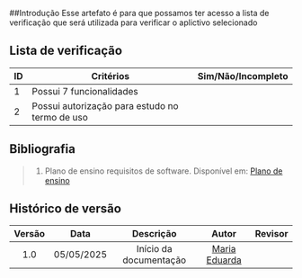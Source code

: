 ##Introdução
Esse artefato é para que possamos ter acesso a lista de verificação que será utilizada para verificar o aplictivo selecionado

## Lista de verificação

|ID| Critérios                             | Sim/Não/Incompleto        | 
| ---------------------------------------------- | --------------------- |--------------------- |
|1| Possui 7 funcionalidades||
|2| Possui autorização para estudo no termo de uso||

## Bibliografia

> 1. Plano de ensino requisitos de software. Disponível em: [Plano de ensino](https://drive.google.com/file/d/1_Bw2pDJrGP1Hib7hcq0J7LPVyIaFZGGC/view?usp=sharing)

## Histórico de versão

| Versão |    Data    |       Descrição        |                     Autor                      |                  Revisor                   |
| :----: | :--------: | :--------------------: | :--------------------------------------------: | :----------------------------------------: |
|  1.0   | 05/05/2025 | Início da documentação | [Maria Eduarda](https://github.com/maaduh)     |    |
